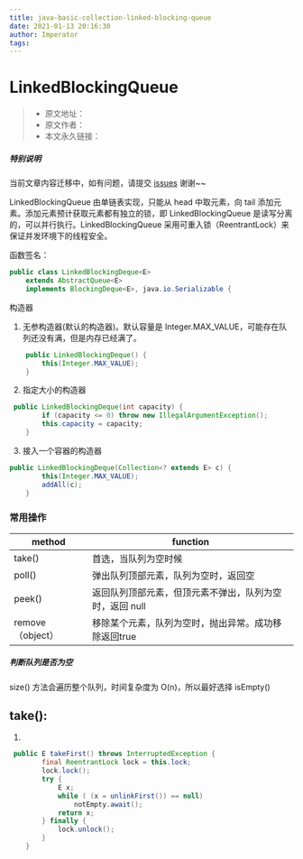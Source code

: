 ```yaml
---
title: java-basic-collection-linked-blocking-queue
date: 2021-01-13 20:16:30
author: Imperator
tags:
---
```


# LinkedBlockingQueue

> * 原文地址：[]()
> * 原文作者：[]()
> * 本文永久链接：[]()

##### **特别说明**

当前文章内容迁移中，如有问题，请提交 [issues](https://github.com/Starrier/starrier.github.io/issues) 谢谢~~

LinkedBlockingQueue 由单链表实现，只能从 head 中取元素，向 tail 添加元素。添加元素预计获取元素都有独立的锁，即 LinkedBlockingQueue 是读写分离的，可以并行执行。LinkedBlockingQueue 采用可重入锁（ReentrantLock）来保证并发环境下的线程安全。

函数签名：

``` java
public class LinkedBlockingDeque<E>
    extends AbstractQueue<E>
    implements BlockingDeque<E>, java.io.Serializable {
```

构造器

1. 无参构造器(默认的构造器)。默认容量是 Integer.MAX_VALUE，可能存在队列还没有满，但是内存已经满了。

```java
    public LinkedBlockingDeque() {
        this(Integer.MAX_VALUE);
    }
```

2. 指定大小的构造器

```java
 public LinkedBlockingDeque(int capacity) {
        if (capacity <= 0) throw new IllegalArgumentException();
        this.capacity = capacity;
    }
```

3. 接入一个容器的构造器
```java
public LinkedBlockingDeque(Collection<? extends E> c) {
        this(Integer.MAX_VALUE);
        addAll(c);
    }
```

### 常用操作

 |method| function|
 | ---| --- | 
 | take() |首选，当队列为空时候|
 |poll() | 弹出队列顶部元素，队列为空时，返回空|
 | peek() | 返回队列顶部元素，但顶元素不弹出，队列为空时，返回 null|
 | remove（object） | 移除某个元素，队列为空时，抛出异常。成功移除返回true|

##### 判断队列是否为空

size() 方法会遍历整个队列，时间复杂度为 O(n)，所以最好选择 isEmpty()

## take():

1. 

```java
 public E takeFirst() throws InterruptedException {
        final ReentrantLock lock = this.lock;
        lock.lock();
        try {
            E x;
            while ( (x = unlinkFirst()) == null)
                notEmpty.await();
            return x;
        } finally {
            lock.unlock();
        }
    }
```

